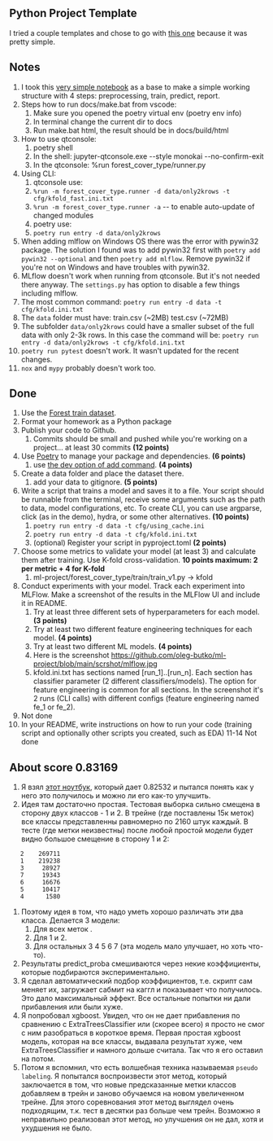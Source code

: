 ## Python Project Template

I tried a couple templates and chose to go with [this one](https://github.com/MislavJaksic/Python-Project-Template) because it was pretty simple.


## Notes

1. I took this [very simple notebook](https://www.kaggle.com/code/shouldnotbehere/two-models-random-forests) 
as a base to make a simple working structure with 4 steps: preprocessing, train, predict, report.
2. Steps how to run docs/make.bat from vscode:
    1. Make sure you opened the poetry virtual env (poetry env info)
    2. In terminal change the current dir to docs
    3. Run make.bat html, the result should be in docs/build/html
3. How to use qtconsole:
    1. poetry shell
    2. In the shell: jupyter-qtconsole.exe --style monokai --no-confirm-exit
    3. In the qtconsole: %run forest_cover_type/runner.py
4. Using CLI:
    1. qtconsole use:
    2. `%run -m forest_cover_type.runner -d data/only2krows -t cfg/kfold_fast.ini.txt`
    3. `%run -m forest_cover_type.runner -a` -- to enable auto-update of changed modules
    4. poetry use:
    5. `poetry run entry -d data/only2krows`
5. When adding mlflow on Windows OS there was the error with pywin32 package. The solution I found was to add pywin32 first with `poetry add pywin32 --optional` and then `poetry add mlflow`. Remove pywin32 if you're not on Windows and have troubles with pywin32.
6. MLflow doesn't work when running from qtconsole. But it's not needed there anyway. The `settings.py` has option to disable a few things including mlflow.
7. The most common command: `poetry run entry -d data -t cfg/kfold.ini.txt`
8.  The `data` folder must have: train.csv (~2MB) test.csv (~72MB)
9.  The subfolder `data/only2krows` could have a smaller subset of the full data with only 2-3k rows. In this case the command will be: `poetry run entry -d data/only2krows -t cfg/kfold.ini.txt`
10. `poetry run pytest` doesn't work. It wasn't updated for the recent changes.
11. `nox` and `mypy` probably doesn't work too.

## Done

1. Use the [Forest train dataset](https://www.kaggle.com/competitions/forest-cover-type-prediction). 
2. Format your homework as a Python package
3. Publish your code to Github.
    1. Commits should be small and pushed while you're working on a project... at least 30 commits **(12 points)**
4. Use [Poetry](https://python-poetry.org/) to manage your package and dependencies. **(6 points)**
    1. use [the dev option of add command](https://python-poetry.org/docs/cli/#add). **(4 points)**
5. Create a data folder and place the dataset there.
    1. add your data to gitignore. **(5 points)**
6. Write a script that trains a model and saves it to a file. Your script should be runnable from the terminal, receive some arguments such as the path to data, model configurations, etc. To create CLI, you can use argparse, click (as in the demo), hydra, or some other alternatives. **(10 points)**
   1. `poetry run entry -d data -t cfg/using_cache.ini`
   2. `poetry run entry -d data -t cfg/kfold.ini.txt`
   3. (optional) Register your script in pyproject.toml **(2 points)**
7. Choose some metrics to validate your model (at least 3) and calculate them after training. Use K-fold cross-validation. **10 points maximum: 2 per metric + 4 for K-fold**
   1. ml-project/forest_cover_type/train/train_v1.py -> kfold
8. Conduct experiments with your model. Track each experiment into MLFlow. Make a screenshot of the results in the MLFlow UI and include it in README.
    1. Try at least three different sets of hyperparameters for each model. **(3 points)**
    2. Try at least two different feature engineering techniques for each model. **(4 points)**
    3. Try at least two different ML models. **(4 points)**
    4. Here is the screenshot https://github.com/oleg-butko/ml-project/blob/main/scrshot/mlflow.jpg
    6. kfold.ini.txt has sections named [run_1]..[run_n]. Each section has classifier parameter (2 different classifiers/models). The option for feature engineering is common for all sections. In the screenshot it's 2 runs (CLI calls) with different configs (feature engineering named fe_1 or fe_2).
9. Not done
10. In your README, write instructions on how to run your code (training script and optionally other scripts you created, such as EDA)
11-14 Not done


## About score 0.83169

1. Я взял [этот ноутбук](https://www.kaggle.com/code/shouldnotbehere/two-models-random-forests), который дает 0.82532 и пытался понять как у него это получилось и можно ли его как-то улучшить.
2. Идея там достаточно простая. Тестовая выборка сильно смещена в сторону двух классов - 1 и 2.
   В трейне (где поставлены 15к меток) все классы представленны равномерно по 2160 штук каждый.
   В тесте (где метки неизвестны) после любой простой модели будет видно большое смещение в сторону 1 и 2:
 ```
    2    269711
    1    219238
    3     28927
    7     19343
    6     16676
    5     10417
    4      1580
```
   1. Поэтому идея в том, что надо уметь хорошо различать эти два класса. Делается 3 модели:
      1. Для всех меток .
      2. Для 1 и 2.
      3. Для остальных 3 4 5 6 7 (эта модель мало улучшает, но хоть что-то).
   2. Результаты predict_proba смешиваются через некие коэффициенты, которые подбираются экспериментально.
3. Я сделал автоматический подбор коэффициентов, т.е. скрипт сам меняет их, загружает сабмит на каггл и показывает что получилось. Это дало максимальный эффект. Все остальные попытки ни дали прибавления или были хуже.
4. Я попробовал xgboost. Увидел, что он не дает прибавления по сравнению с ExtraTreesClassifier или (скорее всего) я просто не смог с ним разобраться в короткое время. Первая простая xgboost модель, которая на все классы, выдавала результат хуже, чем ExtraTreesClassifier и намного дольше считала. Так что я его оставил на потом.
5. Потом я вспомнил, что есть волшебная техника называемая `pseudo labeling`. Я попытался воспроизвести этот метод, который заключается в том, что новые предсказанные метки классов добавляем в трейн и заново обучаемся на новом увеличенном трейне. Для этого соревнования этот метод выглядел очень подходящим, т.к. тест в десятки раз больше чем трейн. Возможно я неправильно реализовал этот метод, но улучшения он не дал, хотя и ухудшения не было.

    


